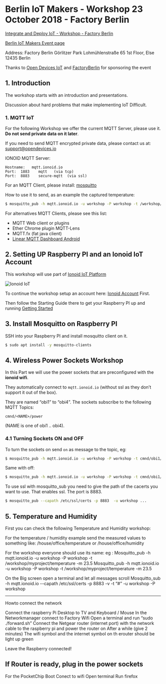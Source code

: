 # Berlin IoT Makers - Workshop 23 October 2018 - Factory Berlin


[Integrate and Deploy IoT - Workshop - Factory Berlin](https://factoryberlin.com/event/integrate-deploy-iot-workshop/)

[Berlin IoT Makers Event page](https://www.meetup.com/Berlin-IoT-Makers-Workshop/events/255548235/)

Address:
Factory Berlin Görlitzer Park
Lohmühlenstraße 65
1st Floor, Else
12435 Berlin 


Thanks to [Open Devices IoT](https://opendevices.io) and [FactoryBerlin](https://factoryberlin.com)
for sponsoring the event


## 1. Introduction

The workshop starts with an introduction and presentations.

Discussion about hard problems that make implementing IoT Difficult.


### 1. MQTT IoT

For the following Workshop we offer the current MQTT Server, please use
it. **Do not send private data on it later**.

If you need to send MQTT encrypted private data, please contact us at:
support@opendevices.io

IONOID MQTT Server:
```
Hostname:   mqtt.ionoid.io
Port:  1883    mqtt   (via tcp)
Port:  8883    secure-mqtt  (via ssl)
``` 


For an MQTT Client, please install: [mosquitto](https://mosquitto.org/)

How to use it to send, as an example the captured temperature:
```bash
$ mosquitto_pub -h mqtt.ionoid.io -u workshop -P workshop -t /workshop/myproject/temperature -m 23.5 
```

For alternatives MQTT Clients, please see this list:
* MQTT Web client or plugins 
* Ether Chrome plugin MQTT-Lens 
* MQTT.fx  (fat java client)
* [Linear MQTT Dashboard Android](https://play.google.com/store/apps/details?id=com.ravendmaster.linearmqttdashboard)



## 2. Setting UP Raspberry PI and an Ionoid IoT Account

This workshop will use part of [Ionoid IoT Platform](https://ionoid.io)


![Ionoid IoT](https://raw.githubusercontent.com/opendevices/iot.apps/master/gettingstarted/images/ionoid.png)


To continue the workshop setup an account here: [Ionoid Account](https://dashboard.ionoid.io) First.


Then follow the Starting Guide there to get your Raspberry PI up and
running [Getting
Started](https://github.com/opendevices/iot.apps/blob/master/gettingstarted/README.md)


## 3. Install Mosquitto on Raspberry PI

SSH into your Raspberry PI and install mosquitto client on it.

```bash
$ sudo apt install -y mosquitto-clients
```


## 4. Wireless Power Sockets Workshop

In this Part we will use the power sockets that are preconfigured with the **ionoid wifi**.

They automatically connect to `mqtt.ionoid.io` (without ssl as they don’t support it out of the box). 

They are named “obi1” to “obi4”.
The sockets subscribe to the following MQTT Topics:
```
cmnd/<NAME>/power
```
(NAME is one of obi1 .. obi4).



### 4.1 Turning Sockets ON and OFF

To turn the sockets on send `on` as message to the topic, eg:
```bash
$ mosquitto_pub -h mqtt.ionoid.io -u workshop -P workshop -t cmnd/obi1/power  -m on
```

Same with off:  
```bash
$ mosquitto_pub -h mqtt.ionoid.io -u workshop -P workshop -t cmnd/obi1/power  -m off
```

To use ssl with mosquitto_sub you need to give the path of the cacerts you want to use. That enables ssl. The port is 8883.

```bash
$ mosquitto_pub --capath /etc/ssl/certs -p 8883  -u workshop ...
```


## 5. Temperature and Humidity

First you can check the following Temperature and Humidity workshop:



For the temperature / humidity example send the measured values to something like:
 /house/office/temperature or /house/office/humidity

For the workshop everyone should use its name:
eg : 
Mosquitto_pub -h mqtt.ionoid.io -u workshop -P workshop -t /workshop/myproject/temperature -m 23.5 
Mosquitto_pub -h mqtt.ionoid.io -u workshop -P workshop -t /workshop/myproject/temperature -m 23.5 


On the Big screen open a terminal and let all messages scroll
Mosquitto_sub -h mqtt.ionoid.io --capath /etc/ssl/certs -p 8883  -v -t “#” -u workshop -P workshop


--------------------------------------
Howto connect the network

Connect the raspberry Pi Desktop to TV and Keyboard / Mouse
In the Networkmanager connect to Factory Wifi
Open a terminal and run “sudo ./forward.sh”
Connect the Netgear router (internet port)  with the network cable to the raspberry pi
 and power the router on
After a while (give 2 minutes) The wifi symbol and the internet symbol on th erouter should be light up green

Leave the Raspberry connected!

If Router is ready, plug in the power sockets
-----------------------
For the PocketChip
Boot
Conect to wifi
Open terminal
Run firefox






